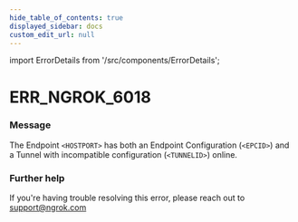 ```yaml
---
hide_table_of_contents: true
displayed_sidebar: docs
custom_edit_url: null
---
```


import ErrorDetails from '/src/components/ErrorDetails';

# ERR_NGROK_6018

### Message
The Endpoint `<HOSTPORT>` has both an Endpoint Configuration (`<EPCID>`) and a Tunnel with incompatible configuration (`<TUNNELID>`) online.

### Further help
If you're having trouble resolving this error, please reach out to [support@ngrok.com](mailto:support@ngrok.com?subject=Help%20with%20ERR_NGROK_6018)

<ErrorDetails error='err_ngrok_6018' />
